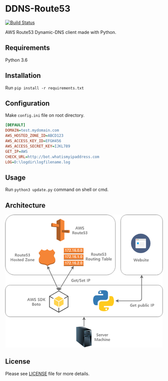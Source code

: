 # DDNS-Route53
[![Build Status](https://travis-ci.com/dongbum/DDNS-Route53.svg?branch=master)](https://travis-ci.com/dongbum/DDNS-Route53)

AWS Route53 Dynamic-DNS client made with Python.

## Requirements
Python 3.6

## Installation
Run `pip install -r requirements.txt`

## Configuration
Make `config.ini` file on root directory.

```INI
[DEFAULT]
DOMAIN=test.mydomain.com
AWS_HOSTED_ZONE_ID=ABCD123
AWS_ACCESS_KEY_ID=EFGH456
AWS_ACCESS_SECRET_KEY=IJKL789
GET_IP=AWS
CHECK_URL=http://bot.whatismyipaddress.com
LOG=D:\logdir\logfilename.log
```

## Usage
Run `python3 update.py` command on shell or cmd.

## Architecture
![Architecture Diagram](diagram\Architecture_Diagram.png)

## License
Please see [LICENSE](LICENSE) file for more details.
